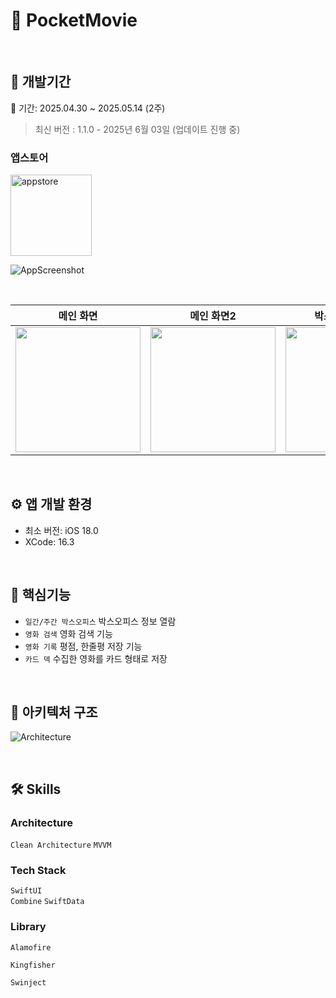 # 🎥 PocketMovie

<br/>

## 🔨 개발기간
📅 기간: 2025.04.30 ~ 2025.05.14 (2주)
> 최신 버전 : 1.1.0 - 2025년 6월 03일 (업데이트 진행 중)
### 앱스토어
<a href="https://apps.apple.com/kr/app/id6745817964" target="_blank">
  <img width="130" alt="appstore" src="https://user-images.githubusercontent.com/55099365/196023806-5eb7be0f-c7cf-4661-bb39-35a15146c33a.png">
</a>

![AppScreenshot](https://github.com/user-attachments/assets/c8df655d-3132-44be-861e-1eeee4a91e4e)

<br/>

| 메인 화면 | 메인 화면2 | 박스오피스 화면 | 영화 검색 화면 | 카드 생성 화면 | 제작 버튼 화면 |
|--|--|--|--|--|--|
|<img src="https://github.com/user-attachments/assets/6813c88b-05a3-4797-8216-9b6a227da9a0" width="200">|<img src="https://github.com/user-attachments/assets/4dd9f3bc-9745-4e51-be36-139c0575f930" width="200">|<img src="https://github.com/user-attachments/assets/60b63967-eb1b-4071-a2b3-77de194cff6c" width="200">|<img src="https://github.com/user-attachments/assets/76ed3b6e-9c15-40c0-b368-bbadb5757904" width="200">|<img src="https://github.com/user-attachments/assets/5c8f5b6c-5c15-43cf-82f8-3f74192c383a" width="200">|<img src="https://github.com/user-attachments/assets/9e619bbf-ac71-49d4-88e1-2aa08825ee41" width="200">|

<br/>

## ⚙️ 앱 개발 환경
- 최소 버전: iOS 18.0
- XCode: 16.3

<br>

## 🔧 핵심기능
* `일간/주간 박스오피스` 박스오피스 정보 열람
* `영화 검색` 영화 검색 기능
* `영화 기록` 평점, 한줄평 저장 기능
* `카드 덱` 수집한 영화를 카드 형태로 저장

<br>

## 📁 아키텍처 구조
![Architecture](https://github.com/user-attachments/assets/17763c17-0b97-4661-a8e1-e0e07da31fde)

<br>

## 🛠 Skills 

### Architecture
```Clean Architecture```
```MVVM```

### Tech Stack
```SwiftUI```  
```Combine```
```SwiftData```

### Library

```Alamofire```  

```Kingfisher```  

```Swinject```
